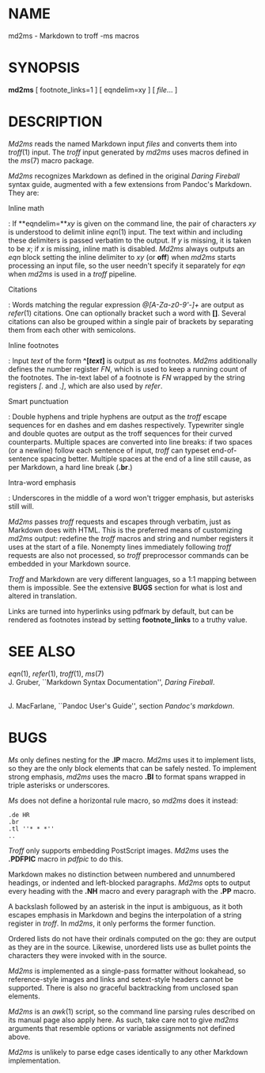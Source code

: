 # NAME

md2ms - Markdown to troff -ms macros

# SYNOPSIS

**md2ms** \[ footnote_links=1 \] \[ eqndelim=xy \] \[ *file*\... \]

# DESCRIPTION

*Md2ms* reads the named Markdown input *files* and converts them into
*troff*(1) input. The *troff* input generated by *md2ms* uses macros
defined in the *ms*(7) macro package.

*Md2ms* recognizes Markdown as defined in the original *Daring Fireball*
syntax guide, augmented with a few extensions from Pandoc\'s Markdown.
They are:

Inline math

:   If **eqndelim=***xy* is given on the command line, the pair of
    characters *xy* is understood to delimit inline *eqn*(1) input. The
    text within and including these delimiters is passed verbatim to the
    output. If *y* is missing, it is taken to be *x*; if *x* is missing,
    inline math is disabled. *Md2ms* always outputs an *eqn* block
    setting the inline delimiter to *xy* (or **off**) when *md2ms*
    starts processing an input file, so the user needn\'t specify it
    separately for *eqn* when *md2ms* is used in a *troff* pipeline.

Citations

:   Words matching the regular expression *@\[A-Za-z0-9\'-\]+* are
    output as *refer*(1) citations. One can optionally bracket such a
    word with **\[\]**. Several citations can also be grouped within a
    single pair of brackets by separating them from each other with
    semicolons.

Inline footnotes

:   Input *text* of the form **\^\[***text***\]** is output as *ms*
    footnotes. *Md2ms* additionally defines the number register *FN*,
    which is used to keep a running count of the footnotes. The in-text
    label of a footnote is *FN* wrapped by the string registers *\[.*
    and *.\]*, which are also used by *refer*.

Smart punctuation

:   Double hyphens and triple hyphens are output as the *troff* escape
    sequences for en dashes and em dashes respectively. Typewriter
    single and double quotes are output as the troff sequences for their
    curved counterparts. Multiple spaces are converted into line breaks:
    if two spaces (or a newline) follow each sentence of input, *troff*
    can typeset end-of-sentence spacing better. Multiple spaces at the
    end of a line still cause, as per Markdown, a hard line break
    (**.br**.)

Intra-word emphasis

:   Underscores in the middle of a word won\'t trigger emphasis, but
    asterisks still will.

*Md2ms* passes *troff* requests and escapes through verbatim, just as
Markdown does with HTML. This is the preferred means of customizing
*md2ms* output: redefine the *troff* macros and string and number
registers it uses at the start of a file. Nonempty lines immediately
following *troff* requests are also not processed, so *troff*
preprocessor commands can be embedded in your Markdown source.

*Troff* and Markdown are very different languages, so a 1:1 mapping
between them is impossible. See the extensive **BUGS** section for what
is lost and altered in translation.

Links are turned into hyperlinks using pdfmark by default, but can be rendered
as footnotes instead by setting **footnote_links** to a truthy value.


# SEE ALSO

*eqn*(1), *refer*(1), *troff*(1), *ms*(7)\
J. Gruber, \`\`Markdown Syntax Documentation\'\', *Daring Fireball*.

\
J. MacFarlane, \`\`Pandoc User\'s Guide\'\', section *Pandoc\'s
markdown*.

# BUGS

*Ms* only defines nesting for the **.IP** macro. *Md2ms* uses it to
implement lists, so they are the only block elements that can be safely
nested. To implement strong emphasis, *md2ms* uses the macro **.BI** to
format spans wrapped in triple asterisks or underscores.

*Ms* does not define a horizontal rule macro, so *md2ms* does it
instead:

    .de HR
    .br
    .tl ''* * *''
    ..

*Troff* only supports embedding PostScript images. *Md2ms* uses the
**.PDFPIC** macro in *pdfpic* to do this.

Markdown makes no distinction between numbered and unnumbered headings,
or indented and left-blocked paragraphs. *Md2ms* opts to output every
heading with the **.NH** macro and every paragraph with the **.PP**
macro.

A backslash followed by an asterisk in the input is ambiguous, as it
both escapes emphasis in Markdown and begins the interpolation of a
string register in *troff*. In *md2ms*, it only performs the former
function.

Ordered lists do not have their ordinals computed on the go: they are
output as they are in the source. Likewise, unordered lists use as
bullet points the characters they were invoked with in the source.

*Md2ms* is implemented as a single-pass formatter without lookahead, so
reference-style images and links and setext-style headers cannot be
supported. There is also no graceful backtracking from unclosed span
elements.

*Md2ms* is an *awk*(1) script, so the command line parsing rules
described on its manual page also apply here. As such, take care not to
give *md2ms* arguments that resemble options or variable assignments not
defined above.

*Md2ms* is unlikely to parse edge cases identically to any other
Markdown implementation.
